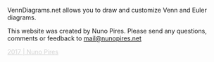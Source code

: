 VennDiagrams.net allows you to draw and customize Venn and Euler diagrams.

This website was created by Nuno Pires. Please send any questions, comments or feedback to mail@nunopires.net

<a style="color:lightgrey;" href="http://www.nunopires.net" target="_blank"> 2017 | Nuno Pires </a>
